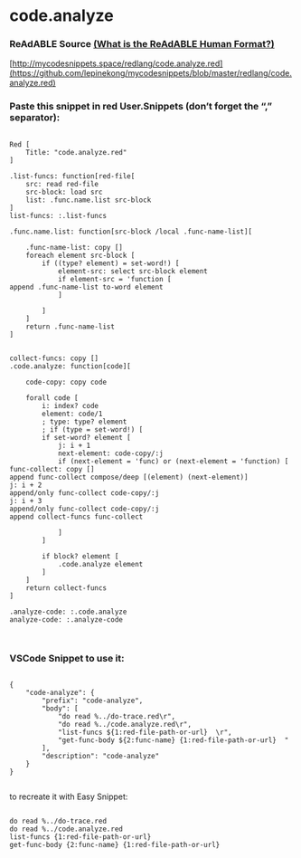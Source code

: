 
# code.analyze


### ReAdABLE Source [(What is the ReAdABLE Human Format?)](http://readablehumanformat.com)

[http://mycodesnippets.space/redlang/code.analyze.red](https://github.com/lepinekong/mycodesnippets/blob/master/redlang/code.analyze.red)


### Paste this snippet in red User.Snippets (don’t forget the “,” separator):



```

Red [
    Title: "code.analyze.red"
]

.list-funcs: function[red-file[
    src: read red-file
    src-block: load src
    list: .func.name.list src-block 
]
list-funcs: :.list-funcs

.func.name.list: function[src-block /local .func-name-list][

    .func-name-list: copy []
    foreach element src-block [
        if ((type? element) = set-word!) [
            element-src: select src-block element
            if element-src = 'function [
append .func-name-list to-word element
            ]
            
        ]
    ]
    return .func-name-list
]


collect-funcs: copy []
.code.analyze: function[code][

    code-copy: copy code
    
    forall code [
        i: index? code
        element: code/1
        ; type: type? element
        ; if (type = set-word!) [
        if set-word? element [
            j: i + 1
            next-element: code-copy/:j
            if (next-element = 'func) or (next-element = 'function) [
func-collect: copy []
append func-collect compose/deep [(element) (next-element)]
j: i + 2
append/only func-collect code-copy/:j
j: i + 3
append/only func-collect code-copy/:j               
append collect-funcs func-collect    
        
            ]
        ]

        if block? element [
            .code.analyze element
        ]
    ] 
    return collect-funcs    
]

.analyze-code: :.code.analyze
analyze-code: :.analyze-code

        
```



### VSCode Snippet to use it:



```

{
    "code-analyze": {
        "prefix": "code-analyze",
        "body": [
            "do read %../do-trace.red\r",
            "do read %../code.analyze.red\r",
            "list-funcs ${1:red-file-path-or-url}  \r",
            "get-func-body ${2:func-name} {1:red-file-path-or-url}  "
        ],
        "description": "code-analyze"
    }
}         
        
```


to recreate it with Easy Snippet:


```

do read %../do-trace.red
do read %../code.analyze.red
list-funcs {1:red-file-path-or-url}  
get-func-body {2:func-name} {1:red-file-path-or-url}          
        
```


